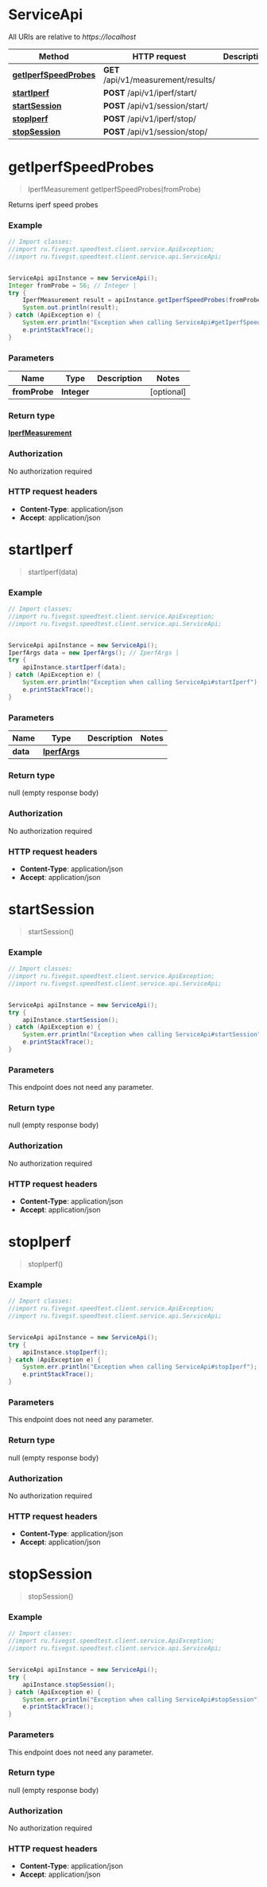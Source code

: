 # ServiceApi

All URIs are relative to *https://localhost*

Method | HTTP request | Description
------------- | ------------- | -------------
[**getIperfSpeedProbes**](ServiceApi.md#getIperfSpeedProbes) | **GET** /api/v1/measurement/results/ | 
[**startIperf**](ServiceApi.md#startIperf) | **POST** /api/v1/iperf/start/ | 
[**startSession**](ServiceApi.md#startSession) | **POST** /api/v1/session/start/ | 
[**stopIperf**](ServiceApi.md#stopIperf) | **POST** /api/v1/iperf/stop/ | 
[**stopSession**](ServiceApi.md#stopSession) | **POST** /api/v1/session/stop/ | 


<a name="getIperfSpeedProbes"></a>
# **getIperfSpeedProbes**
> IperfMeasurement getIperfSpeedProbes(fromProbe)



Returns iperf speed probes

### Example
```java
// Import classes:
//import ru.fivegst.speedtest.client.service.ApiException;
//import ru.fivegst.speedtest.client.service.api.ServiceApi;


ServiceApi apiInstance = new ServiceApi();
Integer fromProbe = 56; // Integer | 
try {
    IperfMeasurement result = apiInstance.getIperfSpeedProbes(fromProbe);
    System.out.println(result);
} catch (ApiException e) {
    System.err.println("Exception when calling ServiceApi#getIperfSpeedProbes");
    e.printStackTrace();
}
```

### Parameters

Name | Type | Description  | Notes
------------- | ------------- | ------------- | -------------
 **fromProbe** | **Integer**|  | [optional]

### Return type

[**IperfMeasurement**](IperfMeasurement.md)

### Authorization

No authorization required

### HTTP request headers

 - **Content-Type**: application/json
 - **Accept**: application/json

<a name="startIperf"></a>
# **startIperf**
> startIperf(data)





### Example
```java
// Import classes:
//import ru.fivegst.speedtest.client.service.ApiException;
//import ru.fivegst.speedtest.client.service.api.ServiceApi;


ServiceApi apiInstance = new ServiceApi();
IperfArgs data = new IperfArgs(); // IperfArgs | 
try {
    apiInstance.startIperf(data);
} catch (ApiException e) {
    System.err.println("Exception when calling ServiceApi#startIperf");
    e.printStackTrace();
}
```

### Parameters

Name | Type | Description  | Notes
------------- | ------------- | ------------- | -------------
 **data** | [**IperfArgs**](IperfArgs.md)|  |

### Return type

null (empty response body)

### Authorization

No authorization required

### HTTP request headers

 - **Content-Type**: application/json
 - **Accept**: application/json

<a name="startSession"></a>
# **startSession**
> startSession()





### Example
```java
// Import classes:
//import ru.fivegst.speedtest.client.service.ApiException;
//import ru.fivegst.speedtest.client.service.api.ServiceApi;


ServiceApi apiInstance = new ServiceApi();
try {
    apiInstance.startSession();
} catch (ApiException e) {
    System.err.println("Exception when calling ServiceApi#startSession");
    e.printStackTrace();
}
```

### Parameters
This endpoint does not need any parameter.

### Return type

null (empty response body)

### Authorization

No authorization required

### HTTP request headers

 - **Content-Type**: application/json
 - **Accept**: application/json

<a name="stopIperf"></a>
# **stopIperf**
> stopIperf()





### Example
```java
// Import classes:
//import ru.fivegst.speedtest.client.service.ApiException;
//import ru.fivegst.speedtest.client.service.api.ServiceApi;


ServiceApi apiInstance = new ServiceApi();
try {
    apiInstance.stopIperf();
} catch (ApiException e) {
    System.err.println("Exception when calling ServiceApi#stopIperf");
    e.printStackTrace();
}
```

### Parameters
This endpoint does not need any parameter.

### Return type

null (empty response body)

### Authorization

No authorization required

### HTTP request headers

 - **Content-Type**: application/json
 - **Accept**: application/json

<a name="stopSession"></a>
# **stopSession**
> stopSession()





### Example
```java
// Import classes:
//import ru.fivegst.speedtest.client.service.ApiException;
//import ru.fivegst.speedtest.client.service.api.ServiceApi;


ServiceApi apiInstance = new ServiceApi();
try {
    apiInstance.stopSession();
} catch (ApiException e) {
    System.err.println("Exception when calling ServiceApi#stopSession");
    e.printStackTrace();
}
```

### Parameters
This endpoint does not need any parameter.

### Return type

null (empty response body)

### Authorization

No authorization required

### HTTP request headers

 - **Content-Type**: application/json
 - **Accept**: application/json

